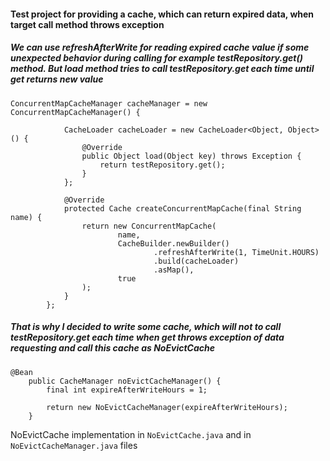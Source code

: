 #### Test project for providing a cache, which can return expired data, when target call method throws exception 

##### We can use refreshAfterWrite for reading expired cache value if some unexpected behavior during calling for example testRepository.get() method. But load method tries to call testRepository.get each time until get returns new value

```
ConcurrentMapCacheManager cacheManager = new ConcurrentMapCacheManager() {
            
            CacheLoader cacheLoader = new CacheLoader<Object, Object>() {
                @Override
                public Object load(Object key) throws Exception {
                    return testRepository.get();
                }
            };
            
            @Override
            protected Cache createConcurrentMapCache(final String name) {
                return new ConcurrentMapCache(
                        name,
                        CacheBuilder.newBuilder()
                                .refreshAfterWrite(1, TimeUnit.HOURS)
                                .build(cacheLoader)
                                .asMap(),
                        true
                );
            }
        };
```

##### That is why I decided to write some cache, which will not to call testRepository.get each time when get throws exception of data requesting and call this cache as NoEvictCache 

```
@Bean
    public CacheManager noEvictCacheManager() {
        final int expireAfterWriteHours = 1;
        
        return new NoEvictCacheManager(expireAfterWriteHours);
    }
```

NoEvictCache implementation in `NoEvictCache.java` and in `NoEvictCacheManager.java` files